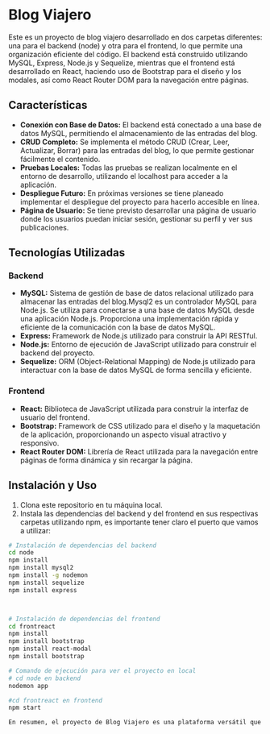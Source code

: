 # Blog Viajero

Este es un proyecto de blog viajero desarrollado en dos carpetas diferentes: una para el backend (node) y otra para el frontend, lo que permite una organización eficiente del código. El backend está construido utilizando MySQL, Express, Node.js y Sequelize, mientras que el frontend está desarrollado en React, haciendo uso de Bootstrap para el diseño y los modales, así como React Router DOM para la navegación entre páginas.

## Características

- **Conexión con Base de Datos:** El backend está conectado a una base de datos MySQL, permitiendo el almacenamiento de las entradas del blog.
- **CRUD Completo:** Se implementa el método CRUD (Crear, Leer, Actualizar, Borrar) para las entradas del blog, lo que permite gestionar fácilmente el contenido.
- **Pruebas Locales:** Todas las pruebas se realizan localmente en el entorno de desarrollo, utilizando el localhost para acceder a la aplicación.
- **Despliegue Futuro:** En próximas versiones se tiene planeado implementar el despliegue del proyecto para hacerlo accesible en línea.
- **Página de Usuario:** Se tiene previsto desarrollar una página de usuario donde los usuarios puedan iniciar sesión, gestionar su perfil y ver sus publicaciones.

## Tecnologías Utilizadas

### Backend

- **MySQL:** Sistema de gestión de base de datos relacional utilizado para almacenar las entradas del blog.Mysql2 es un controlador MySQL para Node.js. Se utiliza para conectarse a una base de datos MySQL desde una aplicación Node.js. Proporciona una implementación rápida y eficiente de la comunicación con la base de datos MySQL.
- **Express:** Framework de Node.js utilizado para construir la API RESTful.
- **Node.js:** Entorno de ejecución de JavaScript utilizado para construir el backend del proyecto.
- **Sequelize:** ORM (Object-Relational Mapping) de Node.js utilizado para interactuar con la base de datos MySQL de forma sencilla y eficiente.

### Frontend

- **React:** Biblioteca de JavaScript utilizada para construir la interfaz de usuario del frontend.
- **Bootstrap:** Framework de CSS utilizado para el diseño y la maquetación de la aplicación, proporcionando un aspecto visual atractivo y responsivo.
- **React Router DOM:** Librería de React utilizada para la navegación entre páginas de forma dinámica y sin recargar la página.

## Instalación y Uso

1. Clona este repositorio en tu máquina local.
2. Instala las dependencias del backend y del frontend en sus respectivas carpetas utilizando npm, es importante tener claro el puerto que vamos a utilizar:

```bash
# Instalación de dependencias del backend
cd node
npm install
npm install mysql2
npm install -g nodemon
npm install sequelize
npm install express



# Instalación de dependencias del frontend
cd frontreact
npm install
npm install bootstrap
npm install react-modal
npm install bootstrap

# Comando de ejecución para ver el proyecto en local
# cd node en backend
nodemon app

#cd frontreact en frontend
npm start

En resumen, el proyecto de Blog Viajero es una plataforma versátil que permite a los usuarios compartir sus experiencias de viaje de manera fácil y accesible, mientras ofrece una interfaz intuitiva y atractiva para navegar y gestionar las entradas del blog.